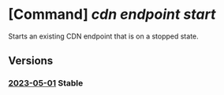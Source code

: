 # [Command] _cdn endpoint start_

Starts an existing CDN endpoint that is on a stopped state.

## Versions

### [2023-05-01](/Resources/mgmt-plane/L3N1YnNjcmlwdGlvbnMve30vcmVzb3VyY2Vncm91cHMve30vcHJvdmlkZXJzL21pY3Jvc29mdC5jZG4vcHJvZmlsZXMve30vZW5kcG9pbnRzL3t9L3N0YXJ0/2023-05-01.xml) **Stable**

<!-- mgmt-plane /subscriptions/{}/resourcegroups/{}/providers/microsoft.cdn/profiles/{}/endpoints/{}/start 2023-05-01 -->
